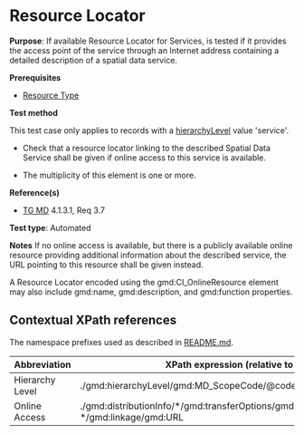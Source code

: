 # Resource Locator

**Purpose**: If available Resource Locator for Services, is tested if it provides the access point of the service through an 
Internet address containing a detailed description of a spatial data service.

**Prerequisites**

* [Resource Type](http://inspire.ec.europa.eu/id/ats/metadata/2.0/sds/resource-type)

**Test method**

This test case only applies to records with a [hierarchyLevel](#hierarchyLevel) value 'service'.

* Check that a resource locator linking to the described Spatial Data Service shall be given if online access to this service is available.

* The multiplicity of this element is one or more.

**Reference(s)**

* [TG MD](http://inspire.ec.europa.eu/id/ats/metadata/2.0/sds/README#ref_TG_MD) 4.1.3.1, Req 3.7

**Test type**: Automated

**Notes**
If no online access is available, but there is a publicly available online resource providing additional information about the described service, 
the URL pointing to this resource shall be given instead.

A Resource Locator encoded using the gmd:CI_OnlineResource element may also include gmd:name, gmd:description, and gmd:function properties.

## Contextual XPath references

The namespace prefixes used as described in [README.md](http://inspire.ec.europa.eu/id/ats/metadata/2.0/sds/README#namespaces).

Abbreviation                                   |  XPath expression (relative to gmd:MD_Metadata)
-----------------------------------------------| ------------------------------------------------------------------
<a name="hierarchyLevel"></a> Hierarchy Level | ./gmd:hierarchyLevel/gmd:MD_ScopeCode/@codeListValue
<a name="onlineAccess"></a> Online Access |  ./gmd:distributionInfo/\*/gmd:transferOptions/gmd:MD_DigitalTransferOptions/gmd:onLine/ \*/gmd:linkage/gmd:URL